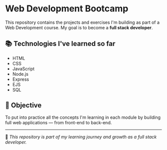 # Web Development Bootcamp

This repository contains the projects and exercises I'm building as part of a Web Development course. My goal is to become a **full stack developer**.

## 📚 Technologies I've learned so far

- HTML  
- CSS  
- JavaScript  
- Node.js  
- Express
- EJS
- SQL

## 🚀 Objective

To put into practice all the concepts I'm learning in each module by building full web applications — from front-end to back-end.

---

📌 *This repository is part of my learning journey and growth as a full stack developer.*
